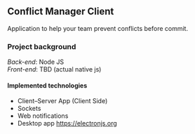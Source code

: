 ## Conflict Manager Client
Application to help your team prevent conflicts before commit.

### Project background
*Back-end*: Node JS<br>
*Front-end*: TBD (actual native js)

#### Implemented technologies
- Client–Server App (Client Side)
- Sockets
- Web notifications
- Desktop app https://electronjs.org
